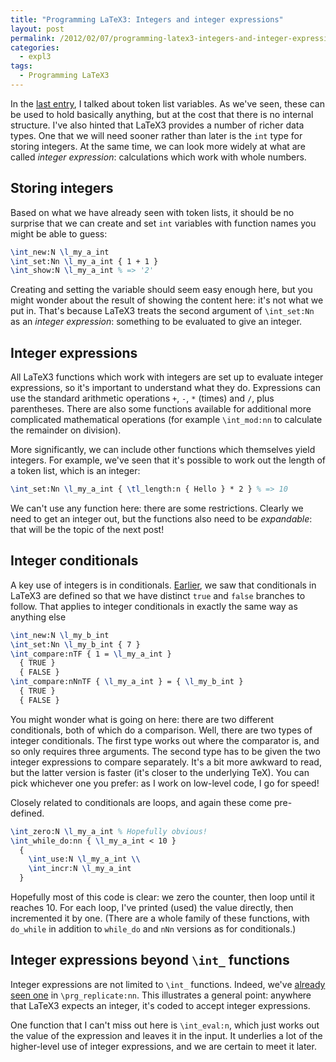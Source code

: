 ```yaml
---
title: "Programming LaTeX3: Integers and integer expressions"
layout: post
permalink: /2012/02/07/programming-latex3-integers-and-integer-expressions/
categories:
  - expl3
tags:
  - Programming LaTeX3
---
```

In the [last entry](/2012/01/22/programming-latex3-more-on-token-list-variables/), I talked about token list variables. As we've seen, these can be used to hold basically anything, but at the cost that there is no internal structure. I've also hinted that LaTeX3 provides a number of richer data types. One that we will need sooner rather than later is the `int` type for storing integers. At the same time, we can look more widely at what are called _integer expression_: calculations which work with whole numbers.

## Storing integers

Based on what we have already seen with token lists, it should be no surprise that we can create and set `int` variables with function names you might be able to guess:

```latex
\int_new:N \l_my_a_int
\int_set:Nn \l_my_a_int { 1 + 1 }
\int_show:N \l_my_a_int % => '2'
```

Creating and setting the variable should seem easy enough here, but you might wonder about the result of showing the content here: it's not what we put in. That's because LaTeX3 treats the second argument of `\int_set:Nn` as an _integer expression_: something to be evaluated to give an integer.

## Integer expressions

All LaTeX3 functions which work with integers are set up to evaluate integer expressions, so it's important to understand what they do. Expressions can use the standard arithmetic operations `+`, `-`, `*` (times) and `/`, plus parentheses. There are also some functions available for additional more complicated mathematical operations (for example `\int_mod:nn` to calculate the remainder on division).

More significantly, we can include other functions which themselves yield integers. For example, we've seen that it's possible to work out the length of a token list, which is an integer:

```latex
\int_set:Nn \l_my_a_int { \tl_length:n { Hello } * 2 } % => 10
```

We can't use any function here: there are some restrictions. Clearly we need to get an integer out, but the functions also need to be _expandable_: that will be the topic of the next post!

## Integer conditionals

A key use of integers is in conditionals. [Earlier](/2011/12/21/programming-latex3-category-codes-tokens-and-token-lists/), we saw that conditionals in LaTeX3 are defined so that we have distinct `true` and `false` branches to follow. That applies to integer conditionals in exactly the same way as anything else

```latex
\int_new:N \l_my_b_int
\int_set:Nn \l_my_b_int { 7 }
\int_compare:nTF { 1 = \l_my_a_int }
  { TRUE }
  { FALSE }
\int_compare:nNnTF { \l_my_a_int } = { \l_my_b_int }
  { TRUE }
  { FALSE }
```

You might wonder what is going on here: there are two different conditionals, both of which do a comparison. Well, there are two types of integer conditionals. The first type works out where the comparator is, and so only requires three arguments. The second type has to be given the two integer expressions to compare separately. It's a bit more awkward to read, but the latter version is faster (it's closer to the underlying TeX). You can pick whichever one you prefer: as I work on low-level code, I go for speed!

Closely related to conditionals are loops, and again these come pre-defined.

```latex
\int_zero:N \l_my_a_int % Hopefully obvious!
\int_while_do:nn { \l_my_a_int < 10 }
  {
    \int_use:N \l_my_a_int \\
    \int_incr:N \l_my_a_int
  }
```

Hopefully most of this code is clear: we zero the counter, then loop until it reaches 10. For each loop, I've printed (used) the value directly, then incremented it by one. (There are a whole family of these functions, with `do_while` in addition to `while_do` and `nNn` versions as for conditionals.)

## Integer expressions beyond `\int_` functions

Integer expressions are not limited to `\int_` functions. Indeed, we've [already seen one](/2011/12/14/programming-latex3-creating-functions/) in `\prg_replicate:nn`. This illustrates a general point: anywhere that LaTeX3 expects an integer, it's coded to accept integer expressions.

One function that I can't miss out here is `\int_eval:n`, which just works out the value of the expression and leaves it in the input. It underlies a lot of the higher-level use of integer expressions, and we are certain to meet it later.
